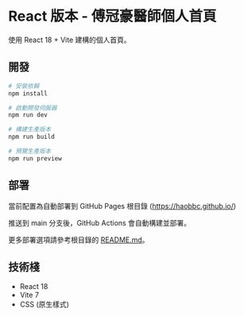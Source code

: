 # React 版本 - 傅冠豪醫師個人首頁

使用 React 18 + Vite 建構的個人首頁。

## 開發

```bash
# 安裝依賴
npm install

# 啟動開發伺服器
npm run dev

# 構建生產版本
npm run build

# 預覽生產版本
npm run preview
```

## 部署

當前配置為自動部署到 GitHub Pages 根目錄 (https://haobbc.github.io/)

推送到 main 分支後，GitHub Actions 會自動構建並部署。

更多部署選項請參考根目錄的 [README.md](../README.md)。

## 技術棧

- React 18
- Vite 7
- CSS (原生樣式)
